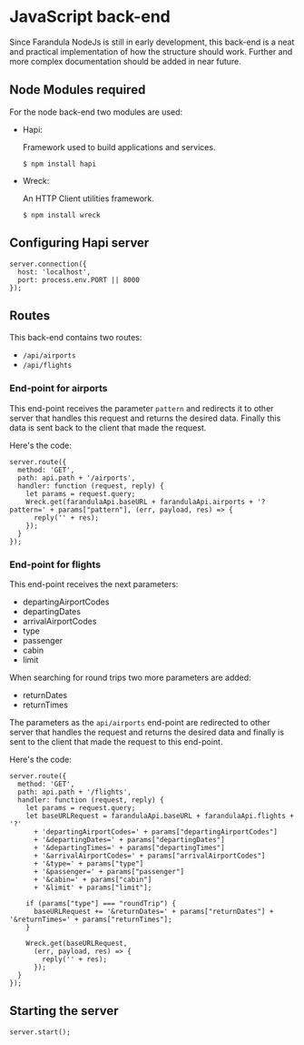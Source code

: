# JavaScript back-end

Since Farandula NodeJs is still in early development, this back-end is a neat and practical implementation of how the structure should work. Further and more complex documentation should be added in near future.

## Node Modules required

For the node back-end two modules are used:
- Hapi:

  Framework used to build applications and services. 
  ```
  $ npm install hapi
  ```
- Wreck:

  An HTTP Client utilities framework.
  ```
  $ npm install wreck
  ```
  
## Configuring Hapi server
```
server.connection({
  host: 'localhost',
  port: process.env.PORT || 8000
});
```

## Routes
This back-end contains two routes:

- `/api/airports`
- `/api/flights`



### End-point for airports

This end-point receives the parameter `pattern` and redirects it to other server that handles this request and returns the desired data. Finally this data is sent back to the client that made the request. 

Here's the code:

```
server.route({
  method: 'GET',
  path: api.path + '/airports',
  handler: function (request, reply) {
    let params = request.query;
    Wreck.get(farandulaApi.baseURL + farandulaApi.airports + '?pattern=' + params["pattern"], (err, payload, res) => {
      reply('' + res);
    });
  }
});
```
### End-point for flights
This end-point receives the next parameters:

- departingAirportCodes
- departingDates
- arrivalAirportCodes
- type
- passenger
- cabin
- limit

When searching for round trips two more parameters are added:

- returnDates
- returnTimes

The parameters as the `api/airports` end-point are redirected to other server that handles the request and returns the desired data and finally is sent to the client that made the request to this end-point.

Here's the code:

```
server.route({
  method: 'GET',
  path: api.path + '/flights',
  handler: function (request, reply) {
    let params = request.query;
    let baseURLRequest = farandulaApi.baseURL + farandulaApi.flights + '?'
      + 'departingAirportCodes=' + params["departingAirportCodes"]
      + '&departingDates=' + params["departingDates"]
      + '&departingTimes=' + params["departingTimes"]
      + '&arrivalAirportCodes=' + params["arrivalAirportCodes"]
      + '&type=' + params["type"]
      + '&passenger=' + params["passenger"]
      + '&cabin=' + params["cabin"]
      + '&limit' + params["limit"];

    if (params["type"] === "roundTrip") {
      baseURLRequest += '&returnDates=' + params["returnDates"] + '&returnTimes=' + params["returnTimes"];
    }

    Wreck.get(baseURLRequest,
      (err, payload, res) => {
        reply('' + res);
      });
  }
});
```

## Starting the server
```
server.start();
```
